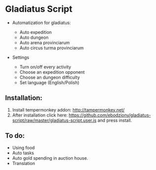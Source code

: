 # Gladiatus Script

* Automatization for gladiatus:
  - Auto expedition
  - Auto dungeon
  - Auto arena provinciarum
  - Auto circus turma provinciarum
  
* Settings
  - Turn on/off every activity
  - Choose an expedition opponent
  - Choose an dungeon difficulty
  - Set language (English/Polish)
  
Installation:
---------

1. Install tempermonkey addon: http://tampermonkey.net/
2. After installation click here: https://github.com/ebodziony/gladiatus-script/raw/master/gladiatus-script.user.js and press install.

To do:
---------
  - Using food
  - Auto tasks
  - Auto gold spending in auction house.
  - Translation

